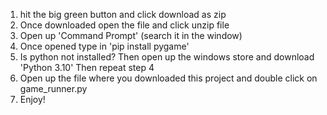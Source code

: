1. hit the big green button and click download as zip
2. Once downloaded open the file and click unzip file
3. Open up 'Command Prompt' (search it in the window)
4. Once opened type in 'pip install pygame'
5. Is python not installed? Then open up the windows store and download 'Python 3.10' Then repeat step 4
6. Open up the file where you downloaded this project and double click on game_runner.py
7. Enjoy!
